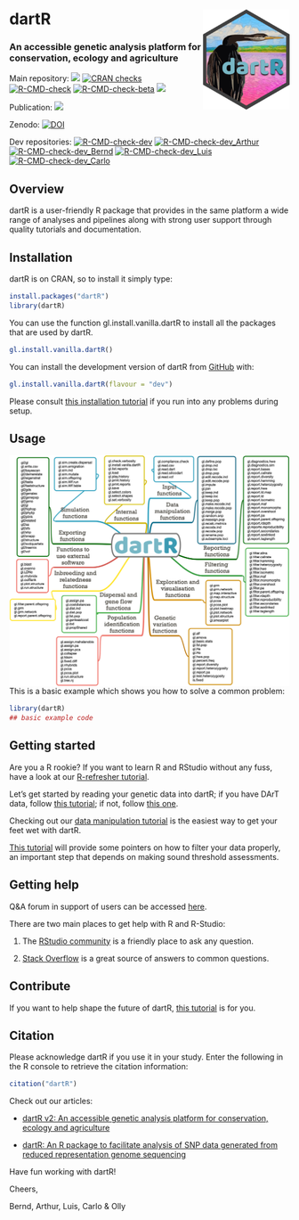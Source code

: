 
<!-- README.md is generated from README.Rmd. Please edit that file -->

# dartR <img src='man/figures/dartRlogo.png' align="right" height="180" />

### An accessible genetic analysis platform for conservation, ecology and agriculture

<!-- badges: start -->

Main repository:
[![](https://www.r-pkg.org/badges/version/dartR?color=blue)](https://cran.r-project.org/package=dartR)
[![CRAN
checks](https://cranchecks.info/badges/summary/dartR)](https://cran.r-project.org/web/checks/check_results_dartR.html)
[![R-CMD-check](https://github.com/green-striped-gecko/dartR/workflows/R-CMD-check/badge.svg)](https://github.com/green-striped-gecko/dartR/actions)
[![R-CMD-check-beta](https://github.com/green-striped-gecko/dartR/actions/workflows/R-CMD-check-beta.yaml/badge.svg?branch=beta)](https://github.com/green-striped-gecko/dartR/actions/workflows/R-CMD-check-beta.yaml)
[![](http://cranlogs.r-pkg.org/badges/last-week/dartR?color=orange)](https://cran.r-project.org/package=dartR)
<!-- badges: end -->

Publication:
[![](https://img.shields.io/badge/doi-10.1111/1755--0998.12745-00cccc.svg)](https://doi.org/10.1111/1755-0998.12745)

Zenodo:
[![DOI](https://zenodo.org/badge/86640709.svg)](https://zenodo.org/badge/latestdoi/86640709)

<!-- badges: start -->

Dev repositories:
[![R-CMD-check-dev](https://github.com/green-striped-gecko/dartR/actions/workflows/R-CMD-check-dev.yaml/badge.svg?branch=dev)](https://github.com/green-striped-gecko/dartR/actions/workflows/R-CMD-check-dev.yaml)
[![R-CMD-check-dev_Arthur](https://github.com/green-striped-gecko/dartR/actions/workflows/R-CMD-check-dev_Arthur.yaml/badge.svg?branch=dev_arthur)](https://github.com/green-striped-gecko/dartR/actions/workflows/R-CMD-check-dev_Arthur.yaml)
[![R-CMD-check-dev_Bernd](https://github.com/green-striped-gecko/dartR/actions/workflows/R-CMD-check-dev_Bernd.yaml/badge.svg?branch=dev_bernd)](https://github.com/green-striped-gecko/dartR/actions/workflows/R-CMD-check-dev_Bernd.yaml)
[![R-CMD-check-dev_Luis](https://github.com/green-striped-gecko/dartR/actions/workflows/R-CMD-check-dev_Luis.yaml/badge.svg?branch=dev_luis)](https://github.com/green-striped-gecko/dartR/actions/workflows/R-CMD-check-dev_Luis.yaml)
[![R-CMD-check-dev_Carlo](https://github.com/green-striped-gecko/dartR/actions/workflows/R-CMD-check-dev_Carlo.yaml/badge.svg?branch=dev_carlo)](https://github.com/green-striped-gecko/dartR/actions/workflows/R-CMD-check-dev_Carlo.yaml)
<!-- badges: end -->

## Overview

dartR is a user-friendly R package that provides in the same platform a
wide range of analyses and pipelines along with strong user support
through quality tutorials and documentation.

## Installation

dartR is on CRAN, so to install it simply type:

``` r
install.packages("dartR")
library(dartR)
```

You can use the function gl.install.vanilla.dartR to install all the
packages that are used by dartR.

``` r
gl.install.vanilla.dartR()
```

You can install the development version of dartR from
[GitHub](https://github.com/) with:

``` r
gl.install.vanilla.dartR(flavour = "dev")
```

Please consult [this installation
tutorial](https://github.com/green-striped-gecko/dartR/wiki/Installation-tutorial)
if you run into any problems during setup.

## Usage

<img src='man/figures/Figure_1.png' align="right" width="630"/>

This is a basic example which shows you how to solve a common problem:

``` r
library(dartR)
## basic example code
```

## Getting started

Are you a R rookie? If you want to learn R and RStudio without any fuss,
have a look at our [R-refresher
tutorial](http://georges.biomatix.org/storage/app/media/uploaded-files/Tutorial_1_dartR_RStudio_Refresher_22-Dec-21.pdf).

Let’s get started by reading your genetic data into dartR; if you have
DArT data, follow [this
tutorial](http://georges.biomatix.org/storage/app/media/uploaded-files/tutorial3adartrdatastructuresandinput22-dec-21-2.pdf);
if not, follow [this
one](http://georges.biomatix.org/storage/app/media/uploaded-files/tutorial3bdartrdatastructuresandinputfromsourcesotherthandartlmagv2-2.pdf).

Checking out our [data manipulation
tutorial](http://georges.biomatix.org/storage/app/media/uploaded-files/tutorial4dartrdatamanipulation22-dec-21-3.pdf)
is the easiest way to get your feet wet with dartR.

[This
tutorial](http://georges.biomatix.org/storage/app/media/uploaded-files/tutorial5dartrbasicfiltering22-dec-21-2.pdf)
will provide some pointers on how to filter your data properly, an
important step that depends on making sound threshold assessments.

## Getting help

Q&A forum in support of users can be accessed
[here](https://groups.google.com/g/dartr?pli=1).

There are two main places to get help with R and R-Studio:

1.  The [RStudio community](https://community.rstudio.com/) is a
    friendly place to ask any question.

2.  [Stack Overflow](https://stackoverflow.com/questions/tagged/r) is a
    great source of answers to common questions.

## Contribute

If you want to help shape the future of dartR, [this
tutorial](http://georges.biomatix.org/storage/app/media/uploaded-files/Tutorial_0_dartR_for_the_Developer_2.0_19-Feb-22.pdf)
is for you.

## Citation

Please acknowledge dartR if you use it in your study. Enter the
following in the R console to retrieve the citation information:

``` r
citation("dartR")
```

Check out our articles:

-   [dartR v2: An accessible genetic analysis platform for conservation,
    ecology and agriculture](https://doi.org/10.1111/2041-210X.13918)

-   [dartR: An R package to facilitate analysis of SNP data generated
    from reduced representation genome
    sequencing](https://doi.org/10.1111/1755-0998.12745)

Have fun working with dartR!

Cheers,

Bernd, Arthur, Luis, Carlo & Olly
